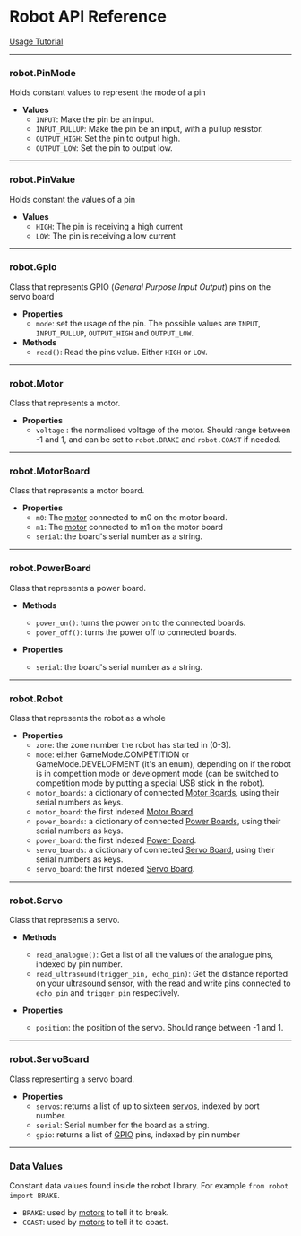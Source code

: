 # Robot API Reference

[Usage Tutorial](index)

---
### robot.PinMode
Holds constant values to represent the mode of a pin
- **Values**
  - `INPUT`: Make the pin be an input.
  - `INPUT_PULLUP`: Make the pin be an input, with a pullup resistor.
  - `OUTPUT_HIGH`: Set the pin to output high.
  - `OUTPUT_LOW`: Set the pin to output low.

---
### robot.PinValue
Holds constant the values of a pin
- **Values**
  - `HIGH`: The pin is receiving a high current
  - `LOW`: The pin is receiving a low current

---
### robot.Gpio
Class that represents GPIO (_General Purpose Input Output_) pins on the servo board
- **Properties**
  - `mode`: set the usage of the pin. The possible values are `INPUT`, `INPUT_PULLUP`, `OUTPUT_HIGH` and `OUTPUT_LOW`.
- **Methods**
  - `read()`: Read the pins value. Either `HIGH` or `LOW`.

---
### robot.Motor
Class that represents a motor.
- **Properties**
  - `voltage` : the normalised voltage of the motor. Should range between -1 and 1, and can be set to `robot.BRAKE` and `robot.COAST` if needed.

---
### robot.MotorBoard
Class that represents a motor board.
- **Properties**
  - `m0`: The [motor](#robotmotor) connected to m0 on the motor board.
  - `m1`: The [motor](#robotmotor) connected to m1 on the motor board
  - `serial`: the board's serial number as a string.

---
###  robot.PowerBoard
Class that represents a power board.
- **Methods**
  - `power_on()`: turns the power on to the connected boards.
  - `power_off()`: turns the power off to connected boards.


- **Properties**
  - `serial`: the board's serial number as a string.

---
###  robot.Robot
Class that represents the robot as a whole
- **Properties**
  - `zone`: the zone number the robot has started in (0-3).
  - `mode`: either GameMode.COMPETITION or GameMode.DEVELOPMENT (it's an enum), depending on if the robot is in competition mode or development mode (can be switched to competition mode by putting a special USB stick in the robot).
  - `motor_boards`: a dictionary of connected [Motor Boards](#robotmotorboard), using their serial numbers as keys.
  - `motor_board`: the first indexed [Motor Board](#robotmotorboard).
  - `power_boards`: a dictionary of connected [Power Boards](#robotpowerboard), using their serial numbers as keys.
  - `power_board`: the first indexed [Power Board](#robotpowerboard).
  - `servo_boards`: a dictionary of connected [Servo Board](#robotservoboard), using their serial numbers as keys.
  - `servo_board`: the first indexed [Servo Board](#robotservoboard).

---
###  robot.Servo
Class that represents a servo.
- **Methods**
  - `read_analogue()`: Get a list of all the values of the analogue pins, indexed by pin number.
  - `read_ultrasound(trigger_pin, echo_pin)`: Get the distance reported on your ultrasound sensor, with the read and write pins connected to `echo_pin` and `trigger_pin` respectively.

- **Properties**
  - `position`: the position of the servo. Should range between -1 and 1.

---
###  robot.ServoBoard
Class representing a servo board.
- **Properties**
  - `servos`: returns a list of up to sixteen [servos](#robotservo), indexed by port number.
  - `serial`: Serial number for the board as a string.
  - `gpio`: returns a list of [GPIO](#robotgpio) pins, indexed by pin number

---
### Data Values
Constant data values found inside the robot library. For example `from robot import BRAKE`.
- `BRAKE`: used by [motors](#robotmotor) to tell it to break.
- `COAST`: used by [motors](#robotmotor) to tell it to coast.
